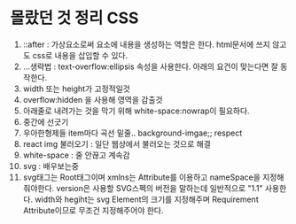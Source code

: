 # 몰랐던 것 정리 CSS

1. ::after : 가상요소로써 요소에 내용을 생성하는 역할은 한다. html문서에 쓰지 않고도 css로 내용을 삽입할 수 있다.
2. ...생략법 : text-overflow:ellipsis 속성을 사용한다. 아래의 요건이 맞는다면 잘 동작한다.
3. width 또는 height가 고정적일것
4. overflow:hidden 을 사용해 영역을 감출것
5. 아래줄로 내려가는 것을 막기 위해 white-space:nowrap이 필요하다.
6. 중간에 선긋기
7. 우아한형제들 item마다 곡선 밑줄.. background-imgae;; respect
8. react img 불러오기 : 일단 웹상에서 불러오는 것으로 해결
9. white-space : 줄 안끊고 계속감
10. svg : 배우보는중
11. svg태그는 Root태그이며 xmlns는 Attribute를 이용하고 nameSpace을 지정해줘야한다. version은 사용할 SVG스펙의 버전을 말하는데 일반적으로 "1.1" 사용한다.
    width와 hegiht는 svg Element의 크기를 지정해주며 Requirement Attribute이므로 무조건 지정해주어야 한다.
